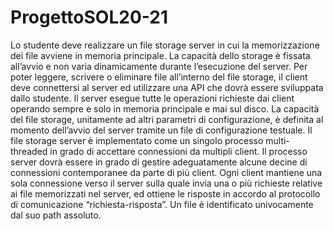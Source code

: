 # ProgettoSOL20-21
Lo studente deve realizzare un file storage server in cui la memorizzazione dei file avviene in memoria principale. La capacità dello storage è fissata all’avvio e non varia dinamicamente durante l’esecuzione del server. Per poter leggere, scrivere o eliminare file all’interno del file storage, il client deve connettersi al server ed utilizzare una API che dovrà essere sviluppata dallo studente. Il server esegue tutte le operazioni
richieste dai client operando sempre e solo in memoria principale e mai sul disco.
La capacità del file storage, unitamente ad altri parametri di configurazione, è definita al momento dell’avvio del server tramite un file di configurazione testuale.
Il file storage server è implementato come un singolo processo multi-threaded in grado di accettare connessioni da multipli client. Il processo server dovrà essere in grado di gestire adeguatamente alcune decine di connessioni contemporanee da parte di più client.
Ogni client mantiene una sola connessione verso il server sulla quale invia una o più richieste relative ai file memorizzati nel server, ed ottiene le risposte in accordo al protocollo di comunicazione “richiesta-risposta”. Un file è identificato univocamente dal suo path assoluto.
